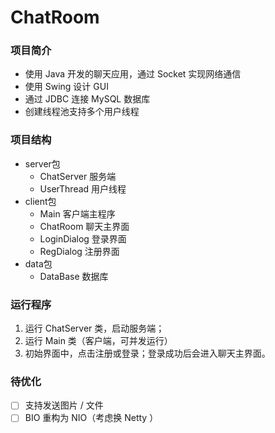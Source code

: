 # ChatRoom

### 项目简介

* 使用 Java 开发的聊天应用，通过 Socket 实现网络通信
* 使用 Swing 设计 GUI
* 通过 JDBC 连接 MySQL 数据库
* 创建线程池支持多个用户线程

### 项目结构

* server包
  * ChatServer 服务端
  * UserThread 用户线程
* client包
  * Main 客户端主程序
  * ChatRoom 聊天主界面
  * LoginDialog 登录界面
  * RegDialog 注册界面
* data包
  * DataBase 数据库

### 运行程序
1. 运行 ChatServer 类，启动服务端；
2. 运行 Main 类（客户端，可并发运行）
3. 初始界面中，点击注册或登录；登录成功后会进入聊天主界面。

### 待优化

- [ ] 支持发送图片 / 文件
- [ ] BIO 重构为 NIO（考虑换 Netty ）